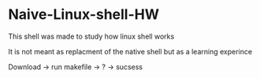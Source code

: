 # Naive-Linux-shell-HW
This shell was made to study how linux shell works

It is not meant as replacment of the native shell but as a learning experince 

Download -> run makefile -> ? -> sucsess
